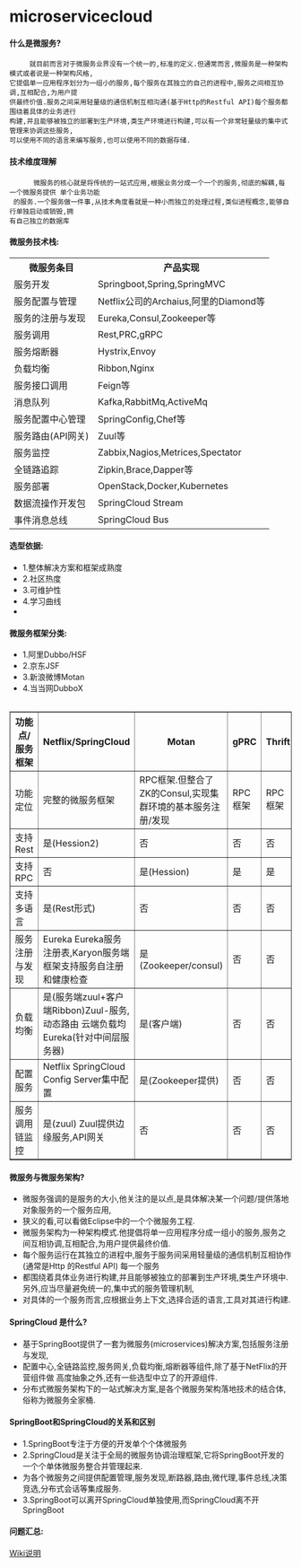# microservicecloud

#### 什么是微服务?
	
	     就目前而言对于微服务业界没有一个统一的,标准的定义.但通常而言,微服务是一种架构模式或者说是一种架构风格,
	它提倡单一应用程序划分为一组小的服务,每个服务在其独立的自己的进程中,服务之间相互协调,互相配合,为用户提
	供最终价值.服务之间采用轻量级的通信机制互相沟通(基于Http的Restful API)每个服务都围绕着具体的业务进行
	构建,并且能够被独立的部署到生产环境,类生产环境进行构建,可以有一个非常轻量级的集中式管理来协调这些服务,
	可以使用不同的语言来编写服务,也可以使用不同的数据存储.


#### 技术维度理解
	      微服务的核心就是将传统的一站式应用,根据业务分成一个一个的服务,彻底的解耦,每一个微服务提供 单个业务功能
	 的服务.一个服务做一件事,从技术角度看就是一种小而独立的处理过程,类似进程概念,能够自行单独启动或销毁,拥
	有自己独立的数据库

#### 微服务技术栈:

<table  align="center">
	<tr>
		<th>微服务条目</th>
		<th>产品实现</th>
	<tr>
	<tr>
		<td>服务开发</td>
		<td>Springboot,Spring,SpringMVC</td>
	</tr>
	<tr>
		<td>服务配置与管理</td>
		<td>Netflix公司的Archaius,阿里的Diamond等</td>
	</tr>
	<tr>
		<td>服务的注册与发现</td>
		<td>Eureka,Consul,Zookeeper等</td>
	</tr>
	<tr>
		<td>服务调用</td>
		<td>Rest,PRC,gRPC</td>
	</tr>
	<tr>
		<td>服务熔断器</td>
		<td>Hystrix,Envoy</td>
	</tr>
	<tr>
		<td>负载均衡</td>
		<td>Ribbon,Nginx</td>
	</tr>
	<tr>
		<td>服务接口调用</td>
		<td>Feign等</td>
	</tr>
	<tr>
		<td>消息队列</td>
		<td>Kafka,RabbitMq,ActiveMq</td>
	</tr>
	<tr>
		<td>服务配置中心管理</td>
		<td>SpringConfig,Chef等</td>
	</tr>
	<tr>
		<td>服务路由(API网关)</td>
		<td>Zuul等</td>
	</tr>
	<tr>
		<td>服务监控</td>
		<td>Zabbix,Nagios,Metrices,Spectator</td>
	</tr>
	<tr>
		<td>全链路追踪</td>
		<td>Zipkin,Brace,Dapper等</td>
	</tr>
	<tr>
		<td>服务部署</td>
		<td>OpenStack,Docker,Kubernetes</td>
	</tr>
	<tr>
		<td>数据流操作开发包</td>
		<td>SpringCloud Stream</td>
	</tr>
	<tr>
		<td>事件消息总线</td>
		<td>SpringCloud Bus</td>
	</tr>
	
<table>

 
#### 选型依据:
 *	1.整体解决方案和框架成熟度
 *	2.社区热度
 *  3.可维护性
 *  4.学习曲线
 *  
#### 微服务框架分类:
 *  1.阿里Dubbo/HSF
 *  2.京东JSF
 *  3.新浪微博Motan
 *  4.当当网DubboX
 

<table border="1"  style="border-collapse:collapse;">
  <tr>
    <th>功能点/服务框架</th>
    <th>Netflix/SpringCloud</th>
    <th>Motan</th>
    <th>gPRC</th>
    <th>Thrift</th>
    <th>Dubbo/DubboX</th>
  </tr>
  <tr>	
    <td>功能定位</td>
    <td>完整的微服务框架</td>
    <td>RPC框架.但整合了ZK的Consul,实现集群环境的基本服务注册/发现 </td>
    <td>RPC框架</td>
    <td>RPC框架</td>
    <td>服务框架</td>
  </tr>
  <tr>
    <td>支持Rest	</td>
    <td>是(Hession2)	</td>
    <td>否</td>
    <td>否</td>
    <td>否</td>
    <td>否</td>
  <tr>							  		  			
    <td>支持RPC</td>
    <td>否</td>
    <td>是(Hession)</td>
    <td>是</td>
    <td>是</td>
    <td>是</td>
  </tr>
  <tr>							  		  			
    <td>支持多语言</td>
    <td>是(Rest形式)</td>
    <td>否</td>
    <td>否</td>
    <td>否</td>
    <td>否</td>
  </tr>
  <tr>							  		  			
    <td>服务注册与发现</td>
    <td>Eureka Eureka服务注册表,Karyon服务端框架支持服务自注册和健康检查</td>
    <td>是(Zookeeper/consul)</td>
    <td>否</td>
    <td>否</td>
    <td>是</td>
  </tr>
    <tr>							  		  			
    <td>负载均衡</td>
    <td>是(服务端zuul+客户端Ribbon)Zuul-服务,动态路由 云端负载均Eureka(针对中间层服务器) </td>
    <td>是(客户端)</td>
    <td>否</td>
    <td>否</td>
    <td>是(客户端)</td>
  </tr>
  <tr>							  		  			
    <td>配置服务</td>
    <td>Netflix SpringCloud Config Server集中配置</td>
    <td>是(Zookeeper提供)</td>
    <td>否</td>
    <td>否</td>
    <td>否</td>
  </tr>
    <tr>							  		  			
    <td>服务调用链监控</td>
    <td>是(zuul) Zuul提供边缘服务,API网关</td>
    <td>否</td>
    <td>否</td>
    <td>否</td>
    <td>否</td>
  </tr>

  
</table>
 

#### 微服务与微服务架构?
 *  微服务强调的是服务的大小,他关注的是以点,是具体解决某一个问题/提供落地对象服务的一个服务应用,
 *  狭义的看,可以看做Eclipse中的一个个微服务工程.
 *  微服务架构为一种架构模式.他提倡将单一应用程序分成一组小的服务,服务之间互相协调,互相配合,为用户提供最终价值.
 *  每个服务运行在其独立的进程中,服务于服务间采用轻量级的通信机制互相协作(通常是Http 的Restful API) 每一个服务
 *  都围绕着具体业务进行构建,并且能够被独立的部署到生产环境,类生产环境中.另外,应当尽量避免统一的,集中式的服务管理机制,
 *  对具体的一个服务而言,应根据业务上下文,选择合适的语言,工具对其进行构建.

#### SpringCloud 是什么?
 * 基于SpringBoot提供了一套为微服务(microservices)解决方案,包括服务注册与发现,
 * 配置中心,全链路监控,服务网关,负载均衡,熔断器等组件,除了基于NetFlix的开营组件做 高度抽象之外,还有一些选型中立了的开源组件.
 * 分布式微服务架构下的一站式解决方案,是各个微服务架构落地技术的结合体,俗称为微服务全家桶.

#### SpringBoot和SpringCloud的关系和区别
 * 1.SpringBoot专注于方便的开发单个个体微服务
 * 2.SpringCloud是关注于全局的微服务协调治理框架,它将SpringBoot开发的一个个单体微服务整合并管理起来.
 * 为各个微服务之间提供配置管理,服务发现,断路器,路由,微代理,事件总线,决策竞选,分布式会话等集成服务.
 * 3.SpringBoot可以离开SpringCloud单独使用,而SpringCloud离不开SpringBoot
 
 
 
 

#### 问题汇总:
	
[Wiki说明](https://github.com/wang125631/microservicecloud/wiki)

	
